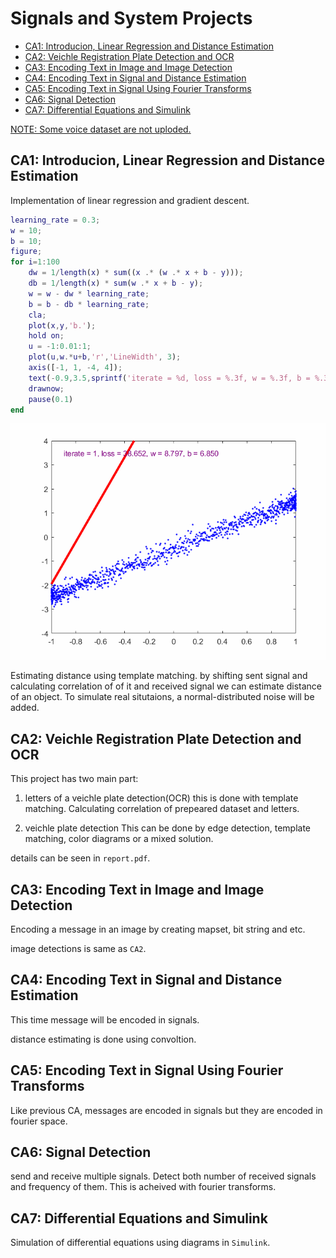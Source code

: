# Signals and System Projects
- [CA1: Introducion, Linear Regression and Distance Estimation](#ca1-introducion-linear-regression-and-distance-estimation)
- [CA2: Veichle Registration Plate Detection and OCR ](#ca2-veichle-registration-plate-detection-and-ocr)
- [CA3: Encoding Text in Image and Image Detection](#ca3-encoding-text-in-image-and-image-detection)
- [CA4: Encoding Text in Signal and Distance Estimation](#ca4-encoding-text-in-signal-and-distance-estimation)
- [CA5: Encoding Text in Signal Using Fourier Transforms](#ca5-encoding-text-in-signal-using-fourier-transforms)
- [CA6: Signal Detection](#ca6-signal-detection)
- [CA7: Differential Equations and Simulink](#ca7-differential-equations-and-simulink)


<ins>NOTE: Some voice dataset are not uploded.</ins>

## CA1: Introducion, Linear Regression and Distance Estimation 
Implementation of linear regression and gradient descent.

```matlab
learning_rate = 0.3;
w = 10;
b = 10;
figure;
for i=1:100
    dw = 1/length(x) * sum((x .* (w .* x + b - y)));
    db = 1/length(x) * sum(w .* x + b - y);
    w = w - dw * learning_rate;
    b = b - db * learning_rate;
    cla;
    plot(x,y,'b.');
    hold on;
    u = -1:0.01:1;
    plot(u,w.*u+b,'r','LineWidth', 3);
    axis([-1, 1, -4, 4]);
    text(-0.9,3.5,sprintf('iterate = %d, loss = %.3f, w = %.3f, b = %.3f', i, loss(y,x,w,b), w, b),'Color','#800080');
    drawnow;
    pause(0.1)
end
```
![alt-link](./CA1/gradient%20descent.gif)

Estimating distance using template matching. by shifting sent signal and calculating correlation of of it and received signal we can estimate distance of an object. To simulate real situtaions, a normal-distributed noise will be added.

## CA2: Veichle Registration Plate Detection and OCR 
This project has two main part:

1. letters of a veichle plate detection(OCR)
this is done with template matching. Calculating correlation of prepeared dataset and letters. 

2. veichle plate detection
This can be done by edge detection, template matching, color diagrams or a mixed solution.

details can be seen in `report.pdf`.

## CA3: Encoding Text in Image and Image Detection
Encoding a message in an image by creating mapset, bit string and etc.

image detections is same as `CA2`.

## CA4: Encoding Text in Signal and Distance Estimation
This time message will be encoded in signals.

distance estimating is done using convoltion.

## CA5: Encoding Text in Signal Using Fourier Transforms
Like previous CA, messages are encoded in signals but they are encoded in fourier space.

## CA6: Signal Detection
send and receive multiple signals. Detect both number of received signals and frequency of them. This is acheived with fourier transforms.

## CA7: Differential Equations and Simulink
Simulation of differential equations using diagrams in `Simulink`.


